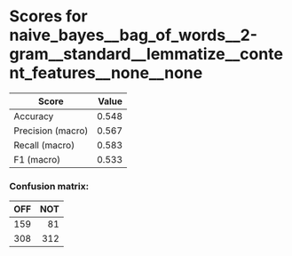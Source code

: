 # Scores for naive_bayes__bag_of_words__2-gram__standard__lemmatize__content_features__none__none
|      Score      |Value|
|-----------------|----:|
|Accuracy         |0.548|
|Precision (macro)|0.567|
|Recall (macro)   |0.583|
|F1 (macro)       |0.533|

### Confusion matrix:
|OFF|NOT|
|--:|--:|
|159| 81|
|308|312|

